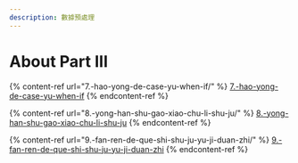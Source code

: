 ```yaml
---
description: 數據預處理
---
```


# About Part III



{% content-ref url="7.-hao-yong-de-case-yu-when-if/" %}
[7.-hao-yong-de-case-yu-when-if](7.-hao-yong-de-case-yu-when-if/)
{% endcontent-ref %}

{% content-ref url="8.-yong-han-shu-gao-xiao-chu-li-shu-ju/" %}
[8.-yong-han-shu-gao-xiao-chu-li-shu-ju](8.-yong-han-shu-gao-xiao-chu-li-shu-ju/)
{% endcontent-ref %}

{% content-ref url="9.-fan-ren-de-que-shi-shu-ju-yu-ji-duan-zhi/" %}
[9.-fan-ren-de-que-shi-shu-ju-yu-ji-duan-zhi](9.-fan-ren-de-que-shi-shu-ju-yu-ji-duan-zhi/)
{% endcontent-ref %}
